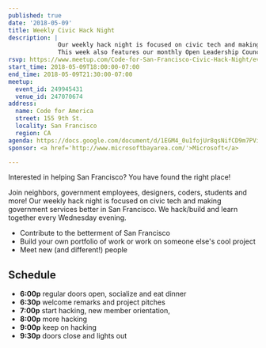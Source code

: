 ```yaml
---
published: true
date: '2018-05-09'
title: Weekly Civic Hack Night
description: |
              Our weekly hack night is focused on civic tech and making government services better in San Francisco.
              This week also features our monthly Open Leadership Council.
rsvp: https://www.meetup.com/Code-for-San-Francisco-Civic-Hack-Night/events/249945431/
start_time: 2018-05-09T18:00:00-07:00
end_time: 2018-05-09T21:30:00-07:00
meetup:
  event_id: 249945431
  venue_id: 247070674
address:
  name: Code for America
  street: 155 9th St.
  locality: San Francisco
  region: CA
agenda: https://docs.google.com/document/d/1EGM4_0u1fojUr8qsNifCD9m7PViQr7ckWIdMkE3kLBQ/edit#
sponsor: <a href='http://www.microsoftbayarea.com/'>Microsoft</a>

---
```


Interested in helping San Francisco? You have found the right place!

Join neighbors, government employees, designers, coders, students and more! Our weekly hack night is focused on civic
tech and making government services better in San Francisco. We hack/build and learn together every Wednesday evening.

* Contribute to the betterment of San Francisco
* Build your own portfolio of work or work on someone else's cool project
* Meet new (and different!) people

## Schedule

* **6:00p** regular doors open, socialize and eat dinner
* **6:30p** welcome remarks and project pitches
* **7:00p** start hacking, new member orientation,
* **8:00p** more hacking
* **9:00p** keep on hacking
* **9:30p** doors close and lights out
